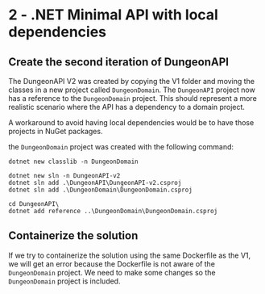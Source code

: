 # 2 - .NET Minimal API with local dependencies

## Create the second iteration of DungeonAPI

The DungeonAPI V2 was created by copying the V1 folder and moving the classes in a new project called `DungeonDomain`. The `DungeonAPI` project now has a reference to the `DungeonDomain` project. This should represent a more realistic scenario where the API has a dependency to a domain project.

A workaround to avoid having local dependencies would be to have those projects in NuGet packages.

the `DungeonDomain` project was created with the following command:

```dotnetcli
dotnet new classlib -n DungeonDomain

dotnet new sln -n DungeonAPI-v2
dotnet sln add .\DungeonAPI\DungeonAPI-v2.csproj
dotnet sln add .\DungeonDomain\DungeonDomain.csproj

cd DungeonAPI\
dotnet add reference ..\DungeonDomain\DungeonDomain.csproj

```

## Containerize the solution

If we try to containerize the solution using the same Dockerfile as the V1, we will get an error because the Dockerfile is not aware of the `DungeonDomain` project. We need to make some changes so the `DungeonDomain` project is included.

